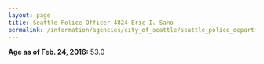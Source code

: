 ```yaml
---
layout: page
title: Seattle Police Officer 4824 Eric I. Sano
permalink: /information/agencies/city_of_seattle/seattle_police_department/copbook/4824/
---
```


**Age as of Feb. 24, 2016:** 53.0
